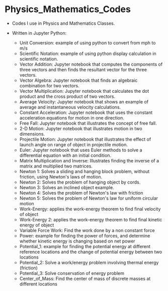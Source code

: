 # Physics_Mathematics_Codes

- Codes I use in Physics and Mathematics Classes.
- Written in Jupyter Python:

  - Unit Conversion: example of using python to convert from mph to m/s
  - Scientific Notation: example of using python  display calculation in scientific notation.
  - Vector Addition: Jupyter notebook that computes the components of three vectors and then finds the resultant vector for the three vectors.
  - Vector Algebra: Jupyter notebook that finds an algebraic combination for two vectors.
  - Vector Multiplication: Jupyter notebook that calculates the dot product and the cross product of two vectors.
  - Average Velocity: Jupyter notebook that shows an example of average and instantaneous velocity calculations.
  - Constant Acceleration: Jupyter notebook that uses the constant acceleration equations for motion in one direction.
  - Free Fall: Jupyter notebook that illustrates the concept of free fall.
  - 2-D Motion: Jupyter notebook that illustrates motion in two dimensions.
  - Projectile Motion: Jupyter notebook that illustrates the effect of launch angle on range of object in projectile motion.
  - Euler: Jupyter notebook that uses Euler methods to solve a differential equation with an initial condition.
  - Matrix Multiplication and Inverse: Illustrates finding the inverse of a matrix and multiplied two matrices.
  - Newton 1: Solves a sliding and hanging block problem, without friction, using Newton's laws of motion.
  - Newton 2: Solves the problem of hanging object by cords.
  - Newton 3: Solves an inclined object example.
  - Newton 4: Solves the problem of Newton's law with friction
  - Newton 5: Solves the problem of Newton's law for uniform circular motion
  - Work-Energy: applies the work-energy theorem to find final velocity of object
  - Work-Energy 2: applies the work-energy theorem to find final kinetic energy of object
  - Variable Force Work: Find the work done by a non constant force
  - Power: example for finding the power of forces, and determine whether kinetic energy is changing based on net power
  - Potential_1: example for finding the potential energy at different reference locations and the change of potential energy between two locations
  - Potential_2: Solve a work/energy problem involving thermal energy (friction)
  - Potential_3: Solve conservation of energy problem
  - Center_of_Mass: Find the center of mass of discrete masses at different locations
